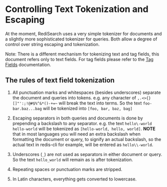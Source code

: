 # Controlling Text Tokenization and Escaping

At the moment, RediSearch uses a very simple tokenizer for documents and a slightly more sophisticated tokenizer for queries. Both allow a degree of control over string escaping and tokenization. 

Note: There is a different mechanism for tokenizing text and tag fields, this document refers only to text fields. For tag fields please refer to the [Tag Fields](Tags.md) documentation. 

## The rules of text field tokenization

1. All punctuation marks and whitespaces (besides underscores) separate the document and queries into tokens. e.g. any character of `,.<>{}[]"':;!@#$%^&*()-+=~` will break the text into terms.  So the text `foo-bar.baz...bag` will be tokenized into `[foo, bar, baz, bag]`

2. Escaping separators in both queries and documents is done by prepending a backslash to any separator. e.g. the text `hello\-world hello-world` will be tokenized as `[hello-world, hello, world]`. **NOTE** that in most languages you will need an extra backslash when formatting the document or query, to signify an actual backslash, so the actual text in redis-cli for example, will be entered as `hello\\-world`. 

2. Underscores (`_`) are not used as separators in either document or query. So the text `hello_world` will remain as is after tokenization. 

3. Repeating spaces or punctuation marks are stripped. 

4. In Latin characters, everything gets converted to lowercase. 
